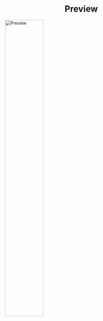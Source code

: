 <h1 style="text-align: center;" >Preview </h1>
<img src="https://i.ibb.co/Q6hV52y/Screenshot-2021-07-06-at-14-14-36-penguin.png" alt="Preview" width="50%">
